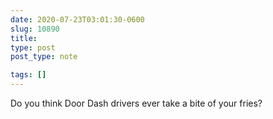 ```yaml
---
date: 2020-07-23T03:01:30-0600
slug: 10890
title: 
type: post
post_type: note

tags: []
---
```

Do you think Door Dash drivers ever take a bite of your fries?



